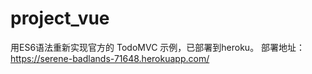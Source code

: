 # project_vue

用ES6语法重新实现官方的 TodoMVC 示例，已部署到heroku。
部署地址：https://serene-badlands-71648.herokuapp.com/
